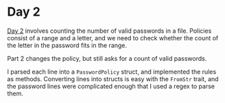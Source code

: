 # Day 2
[Day 2](https://adventofcode.com/2020/day/2) involves counting the number of valid passwords in a file.  Policies consist of a range and a letter, and we need to check whether the count of the letter in the password fits in the range.

Part 2 changes the policy, but still asks for a count of valid passwords.

I parsed each line into a `PasswordPolicy` struct, and implemented the rules as methods.  Converting lines into structs is easy with the `FromStr` trait, and the password lines were complicated enough that I used a regex to parse them.
